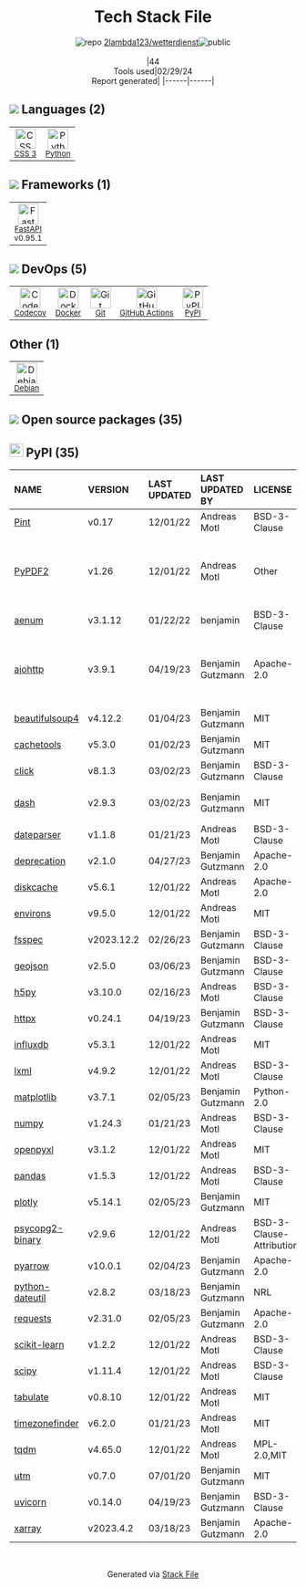 <!--
&lt;--- Readme.md Snippet without images Start ---&gt;
## Tech Stack
2lambda123/wetterdienst is built on the following main stack:

- [Python](https://www.python.org) – Languages
- [FastAPI](https://fastapi.tiangolo.com/) – Microframeworks (Backend)
- [Codecov](https://codecov.io/) – Code Coverage
- [Docker](https://www.docker.com/) – Virtual Machine Platforms & Containers
- [GitHub Actions](https://github.com/features/actions) – Continuous Integration
- [Debian](https://www.debian.org/) – Operating Systems

Full tech stack [here](/techstack.md)

&lt;--- Readme.md Snippet without images End ---&gt;

&lt;--- Readme.md Snippet with images Start ---&gt;
## Tech Stack
2lambda123/wetterdienst is built on the following main stack:

- <img width='25' height='25' src='https://img.stackshare.io/service/993/pUBY5pVj.png' alt='Python'/> [Python](https://www.python.org) – Languages
- <img width='25' height='25' src='https://img.stackshare.io/service/25014/default_f6ff39141b468e832d1bc59fc98a060df604d44d.png' alt='FastAPI'/> [FastAPI](https://fastapi.tiangolo.com/) – Microframeworks (Backend)
- <img width='25' height='25' src='https://img.stackshare.io/service/2673/Codecov_Mark_Circle_Pink.png' alt='Codecov'/> [Codecov](https://codecov.io/) – Code Coverage
- <img width='25' height='25' src='https://img.stackshare.io/service/586/n4u37v9t_400x400.png' alt='Docker'/> [Docker](https://www.docker.com/) – Virtual Machine Platforms & Containers
- <img width='25' height='25' src='https://img.stackshare.io/service/11563/actions.png' alt='GitHub Actions'/> [GitHub Actions](https://github.com/features/actions) – Continuous Integration
- <img width='25' height='25' src='https://img.stackshare.io/service/1656/vd4gAekh.png' alt='Debian'/> [Debian](https://www.debian.org/) – Operating Systems

Full tech stack [here](/techstack.md)

&lt;--- Readme.md Snippet with images End ---&gt;
-->
<div align="center">

# Tech Stack File
![](https://img.stackshare.io/repo.svg "repo") [2lambda123/wetterdienst](https://github.com/2lambda123/wetterdienst)![](https://img.stackshare.io/public_badge.svg "public")
<br/><br/>
|44<br/>Tools used|02/29/24 <br/>Report generated|
|------|------|
</div>

## <img src='https://img.stackshare.io/languages.svg'/> Languages (2)
<table><tr>
  <td align='center'>
  <img width='36' height='36' src='https://img.stackshare.io/service/6727/css.png' alt='CSS 3'>
  <br>
  <sub><a href="https://developer.mozilla.org/en-US/docs/Web/CSS/CSS3">CSS 3</a></sub>
  <br>
  <sub></sub>
</td>

<td align='center'>
  <img width='36' height='36' src='https://img.stackshare.io/service/993/pUBY5pVj.png' alt='Python'>
  <br>
  <sub><a href="https://www.python.org">Python</a></sub>
  <br>
  <sub></sub>
</td>

</tr>
</table>

## <img src='https://img.stackshare.io/frameworks.svg'/> Frameworks (1)
<table><tr>
  <td align='center'>
  <img width='36' height='36' src='https://img.stackshare.io/service/25014/default_f6ff39141b468e832d1bc59fc98a060df604d44d.png' alt='FastAPI'>
  <br>
  <sub><a href="https://fastapi.tiangolo.com/">FastAPI</a></sub>
  <br>
  <sub>v0.95.1</sub>
</td>

</tr>
</table>

## <img src='https://img.stackshare.io/devops.svg'/> DevOps (5)
<table><tr>
  <td align='center'>
  <img width='36' height='36' src='https://img.stackshare.io/service/2673/Codecov_Mark_Circle_Pink.png' alt='Codecov'>
  <br>
  <sub><a href="https://codecov.io/">Codecov</a></sub>
  <br>
  <sub></sub>
</td>

<td align='center'>
  <img width='36' height='36' src='https://img.stackshare.io/service/586/n4u37v9t_400x400.png' alt='Docker'>
  <br>
  <sub><a href="https://www.docker.com/">Docker</a></sub>
  <br>
  <sub></sub>
</td>

<td align='center'>
  <img width='36' height='36' src='https://img.stackshare.io/service/1046/git.png' alt='Git'>
  <br>
  <sub><a href="http://git-scm.com/">Git</a></sub>
  <br>
  <sub></sub>
</td>

<td align='center'>
  <img width='36' height='36' src='https://img.stackshare.io/service/11563/actions.png' alt='GitHub Actions'>
  <br>
  <sub><a href="https://github.com/features/actions">GitHub Actions</a></sub>
  <br>
  <sub></sub>
</td>

<td align='center'>
  <img width='36' height='36' src='https://img.stackshare.io/service/12572/-RIWgodF_400x400.jpg' alt='PyPI'>
  <br>
  <sub><a href="https://pypi.org/">PyPI</a></sub>
  <br>
  <sub></sub>
</td>

</tr>
</table>

## Other (1)
<table><tr>
  <td align='center'>
  <img width='36' height='36' src='https://img.stackshare.io/service/1656/vd4gAekh.png' alt='Debian'>
  <br>
  <sub><a href="https://www.debian.org/">Debian</a></sub>
  <br>
  <sub></sub>
</td>

</tr>
</table>


## <img src='https://img.stackshare.io/group.svg' /> Open source packages (35)</h2>

## <img width='24' height='24' src='https://img.stackshare.io/service/12572/-RIWgodF_400x400.jpg'/> PyPI (35)

|NAME|VERSION|LAST UPDATED|LAST UPDATED BY|LICENSE|VULNERABILITIES|
|:------|:------|:------|:------|:------|:------|
|[Pint](https://pypi.org/project/Pint)|v0.17|12/01/22|Andreas Motl |BSD-3-Clause|N/A|
|[PyPDF2](https://pypi.org/project/PyPDF2)|v1.26|12/01/22|Andreas Motl |Other|[CVE-2023-36810](https://github.com/advisories/GHSA-jrm6-h9cq-8gqw) (Moderate)<br/>[CVE-2022-24859](https://github.com/advisories/GHSA-xcjx-m2pj-8g79) (Moderate)|
|[aenum](https://pypi.org/project/aenum)|v3.1.12|01/22/22|benjamin |BSD-3-Clause|N/A|
|[aiohttp](https://pypi.org/project/aiohttp)|v3.9.1|04/19/23|Benjamin Gutzmann |Apache-2.0|[CVE-2024-23334](https://github.com/advisories/GHSA-5h86-8mv2-jq9f) (Moderate)<br/>[CVE-2024-23829](https://github.com/advisories/GHSA-8qpw-xqxj-h4r2) (Moderate)|
|[beautifulsoup4](https://pypi.org/project/beautifulsoup4)|v4.12.2|01/04/23|Benjamin Gutzmann |MIT|N/A|
|[cachetools](https://pypi.org/project/cachetools)|v5.3.0|01/02/23|Benjamin Gutzmann |MIT|N/A|
|[click](https://pypi.org/project/click)|v8.1.3|03/02/23|Benjamin Gutzmann |BSD-3-Clause|N/A|
|[dash](https://pypi.org/project/dash)|v2.9.3|03/02/23|Benjamin Gutzmann |MIT|[CVE-2024-21485](https://github.com/advisories/GHSA-547x-748v-vp6p) (Moderate)|
|[dateparser](https://pypi.org/project/dateparser)|v1.1.8|01/21/23|Andreas Motl |BSD-3-Clause|N/A|
|[deprecation](https://pypi.org/project/deprecation)|v2.1.0|04/27/23|Benjamin Gutzmann |Apache-2.0|N/A|
|[diskcache](https://pypi.org/project/diskcache)|v5.6.1|12/01/22|Andreas Motl |Apache-2.0|N/A|
|[environs](https://pypi.org/project/environs)|v9.5.0|12/01/22|Andreas Motl |MIT|N/A|
|[fsspec](https://pypi.org/project/fsspec)|v2023.12.2|02/26/23|Benjamin Gutzmann |BSD-3-Clause|N/A|
|[geojson](https://pypi.org/project/geojson)|v2.5.0|03/06/23|Benjamin Gutzmann |BSD-3-Clause|N/A|
|[h5py](https://pypi.org/project/h5py)|v3.10.0|02/16/23|Andreas Motl |BSD-3-Clause|N/A|
|[httpx](https://pypi.org/project/httpx)|v0.24.1|04/19/23|Benjamin Gutzmann |BSD-3-Clause|N/A|
|[influxdb](https://pypi.org/project/influxdb)|v5.3.1|12/01/22|Andreas Motl |MIT|N/A|
|[lxml](https://pypi.org/project/lxml)|v4.9.2|12/01/22|Andreas Motl |BSD-3-Clause|N/A|
|[matplotlib](https://pypi.org/project/matplotlib)|v3.7.1|02/05/23|Benjamin Gutzmann |Python-2.0|N/A|
|[numpy](https://pypi.org/project/numpy)|v1.24.3|01/21/23|Andreas Motl |BSD-3-Clause|N/A|
|[openpyxl](https://pypi.org/project/openpyxl)|v3.1.2|12/01/22|Andreas Motl |MIT|N/A|
|[pandas](https://pypi.org/project/pandas)|v1.5.3|12/01/22|Andreas Motl |BSD-3-Clause|N/A|
|[plotly](https://pypi.org/project/plotly)|v5.14.1|02/05/23|Benjamin Gutzmann |MIT|N/A|
|[psycopg2-binary](https://pypi.org/project/psycopg2-binary)|v2.9.6|12/01/22|Andreas Motl |BSD-3-Clause-Attribution|N/A|
|[pyarrow](https://pypi.org/project/pyarrow)|v10.0.1|02/04/23|Benjamin Gutzmann |Apache-2.0|[CVE-2023-47248](https://github.com/advisories/GHSA-5wvp-7f3h-6wmm) (Critical)|
|[python-dateutil](https://pypi.org/project/python-dateutil)|v2.8.2|03/18/23|Benjamin Gutzmann |NRL|N/A|
|[requests](https://pypi.org/project/requests)|v2.31.0|02/05/23|Benjamin Gutzmann |Apache-2.0|N/A|
|[scikit-learn](https://pypi.org/project/scikit-learn)|v1.2.2|12/01/22|Andreas Motl |BSD-3-Clause|N/A|
|[scipy](https://pypi.org/project/scipy)|v1.11.4|12/01/22|Andreas Motl |BSD-3-Clause|N/A|
|[tabulate](https://pypi.org/project/tabulate)|v0.8.10|12/01/22|Andreas Motl |MIT|N/A|
|[timezonefinder](https://pypi.org/project/timezonefinder)|v6.2.0|01/21/23|Andreas Motl |MIT|N/A|
|[tqdm](https://pypi.org/project/tqdm)|v4.65.0|12/01/22|Andreas Motl |MPL-2.0,MIT|N/A|
|[utm](https://pypi.org/project/utm)|v0.7.0|07/01/20|Benjamin Gutzmann |MIT|N/A|
|[uvicorn](https://pypi.org/project/uvicorn)|v0.14.0|04/19/23|Benjamin Gutzmann |BSD-3-Clause|N/A|
|[xarray](https://pypi.org/project/xarray)|v2023.4.2|03/18/23|Benjamin Gutzmann |Apache-2.0|N/A|

<br/>
<div align='center'>

Generated via [Stack File](https://github.com/marketplace/stack-file)
